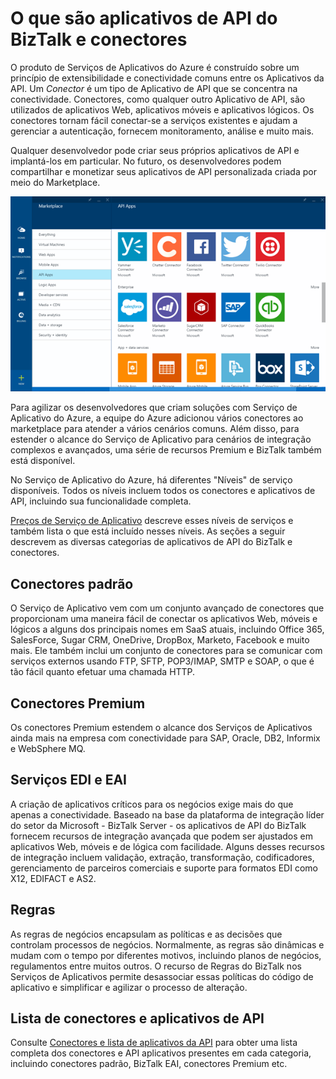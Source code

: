 <properties 
	pageTitle="O que são aplicativos de API do BizTalk e conectores" 
	description="Saiba mais sobre Aplicativos de API, Conectores e Aplicativos de API do BizTalk" 
	services="app-service\logic" 
	documentationCenter="" 
	authors="MandiOhlinger" 
	manager="dwrede" 
	editor=""/>

<tags 
	ms.service="app-service-logic" 
	ms.workload="integration" 
	ms.tgt_pltfrm="na" 
	ms.devlang="na" 
	ms.topic="article" 
	ms.date="03/31/2015" 
	ms.author="mandia"/>

# O que são aplicativos de API do BizTalk e conectores

O produto de Serviços de Aplicativos do Azure é construído sobre um princípio de extensibilidade e conectividade comuns entre os Aplicativos da API. Um *Conector* é um tipo de Aplicativo de API que se concentra na conectividade. Conectores, como qualquer outro Aplicativo de API, são utilizados de aplicativos Web, aplicativos móveis e aplicativos lógicos. Os conectores tornam fácil conectar-se a serviços existentes e ajudam a gerenciar a autenticação, fornecem monitoramento, análise e muito mais.

Qualquer desenvolvedor pode criar seus próprios aplicativos de API e implantá-los em particular. No futuro, os desenvolvedores podem compartilhar e monetizar seus aplicativos de API personalizada criada por meio do Marketplace.

![Marketplace de aplicativos de API](./media/app-service-logic-what-are-biztalk-api-apps/Marketplace.png)

Para agilizar os desenvolvedores que criam soluções com Serviço de Aplicativo do Azure, a equipe do Azure adicionou vários conectores ao marketplace para atender a vários cenários comuns. Além disso, para estender o alcance do Serviço de Aplicativo para cenários de integração complexos e avançados, uma série de recursos Premium e BizTalk também está disponível.

No Serviço de Aplicativo do Azure, há diferentes "Níveis" de serviço disponíveis. Todos os níveis incluem todos os conectores e aplicativos de API, incluindo sua funcionalidade completa.

[Preços de Serviço de Aplicativo](http://azure.microsoft.com/pricing/details/app-service/) descreve esses níveis de serviços e também lista o que está incluído nesses níveis. As seções a seguir descrevem as diversas categorias de aplicativos de API do BizTalk e conectores.


## Conectores padrão
O Serviço de Aplicativo vem com um conjunto avançado de conectores que proporcionam uma maneira fácil de conectar os aplicativos Web, móveis e lógicos a alguns dos principais nomes em SaaS atuais, incluindo Office 365, SalesForce, Sugar CRM, OneDrive, DropBox, Marketo, Facebook e muito mais. Ele também inclui um conjunto de conectores para se comunicar com serviços externos usando FTP, SFTP, POP3/IMAP, SMTP e SOAP, o que é tão fácil quanto efetuar uma chamada HTTP.

## Conectores Premium 
Os conectores Premium estendem o alcance dos Serviços de Aplicativos ainda mais na empresa com conectividade para SAP, Oracle, DB2, Informix e WebSphere MQ.

## Serviços EDI e EAI
A criação de aplicativos críticos para os negócios exige mais do que apenas a conectividade. Baseado na base da plataforma de integração líder do setor da Microsoft - BizTalk Server - os aplicativos de API do BizTalk fornecem recursos de integração avançada que podem ser ajustados em aplicativos Web, móveis e de lógica com facilidade. Alguns desses recursos de integração incluem validação, extração, transformação, codificadores, gerenciamento de parceiros comerciais e suporte para formatos EDI como X12, EDIFACT e AS2.


## Regras
As regras de negócios encapsulam as políticas e as decisões que controlam processos de negócios. Normalmente, as regras são dinâmicas e mudam com o tempo por diferentes motivos, incluindo planos de negócios, regulamentos entre muitos outros. O recurso de Regras do BizTalk nos Serviços de Aplicativos permite desassociar essas políticas do código de aplicativo e simplificar e agilizar o processo de alteração.


## Lista de conectores e aplicativos de API
Consulte [Conectores e lista de aplicativos da API](app-service-logic-connectors-list.md) para obter uma lista completa dos conectores e API aplicativos presentes em cada categoria, incluindo conectores padrão, BizTalk EAI, conectores Premium etc.

<!--HONumber=54--> 
